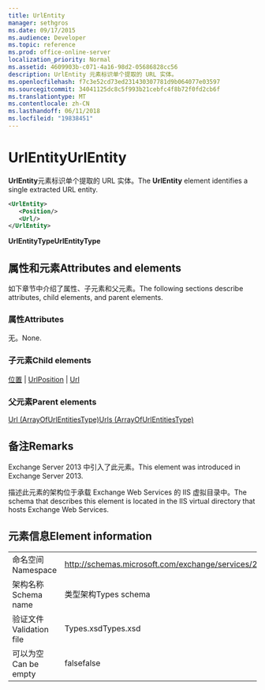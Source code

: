 ```yaml
---
title: UrlEntity
manager: sethgros
ms.date: 09/17/2015
ms.audience: Developer
ms.topic: reference
ms.prod: office-online-server
localization_priority: Normal
ms.assetid: 4609903b-c071-4a16-98d2-05686828cc56
description: UrlEntity 元素标识单个提取的 URL 实体。
ms.openlocfilehash: f7c3e52cd73ed231430307781d9b064077e03597
ms.sourcegitcommit: 34041125dc8c5f993b21cebfc4f8b72f0fd2cb6f
ms.translationtype: MT
ms.contentlocale: zh-CN
ms.lasthandoff: 06/11/2018
ms.locfileid: "19838451"
---
```

# <a name="urlentity"></a><span data-ttu-id="80b71-103">UrlEntity</span><span class="sxs-lookup"><span data-stu-id="80b71-103">UrlEntity</span></span>

<span data-ttu-id="80b71-104">**UrlEntity**元素标识单个提取的 URL 实体。</span><span class="sxs-lookup"><span data-stu-id="80b71-104">The **UrlEntity** element identifies a single extracted URL entity.</span></span> 
  
```XML
<UrlEntity>
   <Position/>
   <Url/>
</UrlEntity>
```

 <span data-ttu-id="80b71-105">**UrlEntityType**</span><span class="sxs-lookup"><span data-stu-id="80b71-105">**UrlEntityType**</span></span>
## <a name="attributes-and-elements"></a><span data-ttu-id="80b71-106">属性和元素</span><span class="sxs-lookup"><span data-stu-id="80b71-106">Attributes and elements</span></span>

<span data-ttu-id="80b71-107">如下章节中介绍了属性、子元素和父元素。</span><span class="sxs-lookup"><span data-stu-id="80b71-107">The following sections describe attributes, child elements, and parent elements.</span></span>
  
### <a name="attributes"></a><span data-ttu-id="80b71-108">属性</span><span class="sxs-lookup"><span data-stu-id="80b71-108">Attributes</span></span>

<span data-ttu-id="80b71-109">无。</span><span class="sxs-lookup"><span data-stu-id="80b71-109">None.</span></span>
  
### <a name="child-elements"></a><span data-ttu-id="80b71-110">子元素</span><span class="sxs-lookup"><span data-stu-id="80b71-110">Child elements</span></span>

<span data-ttu-id="80b71-111">[位置](position.md) | [Url](url-ex15websvcsotherref.md)</span><span class="sxs-lookup"><span data-stu-id="80b71-111">[Position](position.md) | [Url ](url-ex15websvcsotherref.md)</span></span>
  
### <a name="parent-elements"></a><span data-ttu-id="80b71-112">父元素</span><span class="sxs-lookup"><span data-stu-id="80b71-112">Parent elements</span></span>

[<span data-ttu-id="80b71-113">Url (ArrayOfUrlEntitiesType)</span><span class="sxs-lookup"><span data-stu-id="80b71-113">Urls (ArrayOfUrlEntitiesType)</span></span>](urls-arrayofurlentitiestype.md)
  
## <a name="remarks"></a><span data-ttu-id="80b71-114">备注</span><span class="sxs-lookup"><span data-stu-id="80b71-114">Remarks</span></span>

<span data-ttu-id="80b71-115">Exchange Server 2013 中引入了此元素。</span><span class="sxs-lookup"><span data-stu-id="80b71-115">This element was introduced in Exchange Server 2013.</span></span>
  
<span data-ttu-id="80b71-116">描述此元素的架构位于承载 Exchange Web Services 的 IIS 虚拟目录中。</span><span class="sxs-lookup"><span data-stu-id="80b71-116">The schema that describes this element is located in the IIS virtual directory that hosts Exchange Web Services.</span></span>
  
## <a name="element-information"></a><span data-ttu-id="80b71-117">元素信息</span><span class="sxs-lookup"><span data-stu-id="80b71-117">Element information</span></span>

|||
|:-----|:-----|
|<span data-ttu-id="80b71-118">命名空间</span><span class="sxs-lookup"><span data-stu-id="80b71-118">Namespace</span></span>  <br/> |http://schemas.microsoft.com/exchange/services/2006/types  <br/> |
|<span data-ttu-id="80b71-119">架构名称</span><span class="sxs-lookup"><span data-stu-id="80b71-119">Schema name</span></span>  <br/> |<span data-ttu-id="80b71-120">类型架构</span><span class="sxs-lookup"><span data-stu-id="80b71-120">Types schema</span></span>  <br/> |
|<span data-ttu-id="80b71-121">验证文件</span><span class="sxs-lookup"><span data-stu-id="80b71-121">Validation file</span></span>  <br/> |<span data-ttu-id="80b71-122">Types.xsd</span><span class="sxs-lookup"><span data-stu-id="80b71-122">Types.xsd</span></span>  <br/> |
|<span data-ttu-id="80b71-123">可以为空</span><span class="sxs-lookup"><span data-stu-id="80b71-123">Can be empty</span></span>  <br/> |<span data-ttu-id="80b71-124">false</span><span class="sxs-lookup"><span data-stu-id="80b71-124">false</span></span>  <br/> |
   

